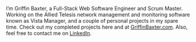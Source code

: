 I’m Griffin Baxter, a Full-Stack Web Software Engineer and Scrum Master. Working on the Allied Telesis network management and monitoring software known as Vista Manager, and a couple of personal projects in my spare time. Check out my completed projects here and at [GriffinBaxter.com](https://www.griffinbaxter.com/). Also, feel free to contact me on [LinkedIn](https://www.linkedin.com/in/griffinbaxter/).
